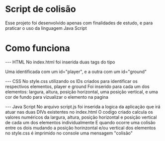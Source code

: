 # Script de colisão
Esse projeto foi desenvolvido apenas com finalidades de estudo, e para praticar o uso da linguagem Java Script

# Como funciona
--- HTML
No index.html foi inserida duas tags do tipo <div>
Uma identificada com um id="player", e a outra com um id="ground"

--- CSS
No style.css utilizando os IDs criados para identificar os respectivos elementos, player e ground
Foi inserido para cada um dos elementos: largura, altura, posição horizontal, uma posição vertical, e uma cor de fundo para vizualizar o elemento na pagina
 
--- Java Script
No arquivo script.js foi inserida a logica da aplicação que irá atuar nas duas DIVs existentes no index.html
O codigo criado calcula os valores numéricos da largura, altura, posição horizontal e posição vertical de cada um dos elementos individualmente
E quando ocorre uma colisão entre os dois mudando a posição horinzontal e/ou vertical dos elementos no style.css é imprimido no console uma mensagem "colisão"
 
 
